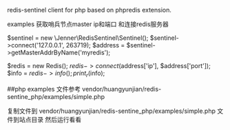 redis-sentinel client for php based on phpredis extension.

examples
获取哨兵节点master ip和端口 和连接redis服务器


$sentinel = new \Jenner\RedisSentinel\Sentinel();
$sentinel->connect('127.0.0.1', 263719);
$address = $sentinel->getMasterAddrByName('myredis');

$redis = new Redis();
$redis->connect($address['ip'], $address['port']);
$info = $redis->info();
print_r($info);


##php examples 文件参考 vendor/huangyunjian/redis-sentine_php/examples/simple.php

复制文件到 vendor/huangyunjian/redis-sentine_php/examples/simple.php 文件到站点目录 然后运行看看